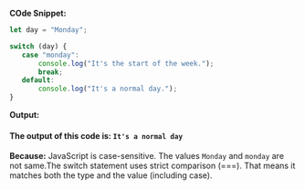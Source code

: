 **COde Snippet:**
```js
let day = "Monday";

switch (day) {
   case "monday":
       console.log("It's the start of the week.");
       break;
   default:
       console.log("It's a normal day.");
}
```
**Output:**
#### The output of this code is: `It's a normal day`

**Because:**
JavaScript is case-sensitive. The values `Monday` and `monday` are not same.The switch statement uses strict comparison (===). That means it matches both the type and the value (including case).





